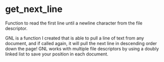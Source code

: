 # get_next_line
Function to read the first line until a newline character from the file descriptor.

GNL is a function I created that is able to pull a line of text from any document, and if called again, it will pull the next line in descending order down the page!
GNL works with multiple file descriptors by using a doubly linked list to save your position in each document.
